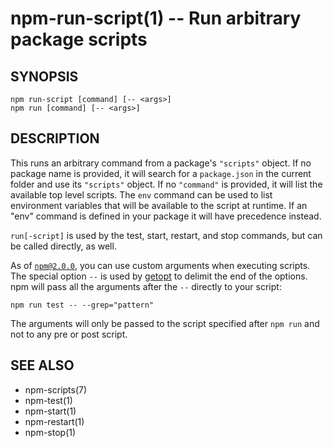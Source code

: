 npm-run-script(1) -- Run arbitrary package scripts
==================================================






















































































<extoc></extoc>

## SYNOPSIS

    npm run-script [command] [-- <args>]
    npm run [command] [-- <args>]

## DESCRIPTION

This runs an arbitrary command from a package's `"scripts"` object.
If no package name is provided, it will search for a `package.json`
in the current folder and use its `"scripts"` object. If no `"command"`
is provided, it will list the available top level scripts. The `env` command
can be used to list environment variables that will be available to the script
at runtime. If an "env" command is defined in your package it will have
precedence instead.

`run[-script]` is used by the test, start, restart, and stop commands, but can
be called directly, as well.

As of [`npm@2.0.0`](http://blog.npmjs.org/post/98131109725/npm-2-0-0), you can
use custom arguments when executing scripts. The special option `--` is used by
[getopt](http://goo.gl/KxMmtG) to delimit the end of the options. npm will pass
all the arguments after the `--` directly to your script:

    npm run test -- --grep="pattern"

The arguments will only be passed to the script specified after ```npm run```
and not to any pre or post script.

## SEE ALSO

* npm-scripts(7)
* npm-test(1)
* npm-start(1)
* npm-restart(1)
* npm-stop(1)
